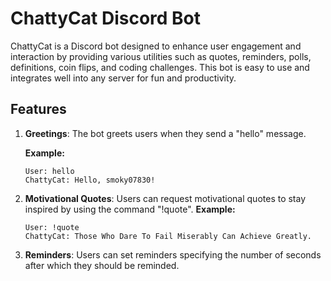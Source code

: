 # ChattyCat Discord Bot

ChattyCat is a Discord bot designed to enhance user engagement and interaction by providing various utilities such as quotes, reminders, polls, definitions, coin flips, and coding challenges. This bot is easy to use and integrates well into any server for fun and productivity.

## Features

1. **Greetings**: The bot greets users when they send a "hello" message.

   **Example:**
   ```text
   User: hello
   ChattyCat: Hello, smoky07830!

2. **Motivational Quotes**: Users can request motivational quotes to stay inspired by using the command "!quote".
   **Example:**
   ```text
   User: !quote
   ChattyCat: Those Who Dare To Fail Miserably Can Achieve Greatly.

3. **Reminders**: Users can set reminders specifying the number of seconds after which they should be reminded.

